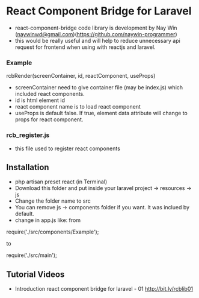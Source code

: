 # React Component Bridge for Laravel

- react-component-bridge code library is development by Nay Win (naywinwd@gmail.com)(https://github.com/naywin-programmer)
- this would be really useful and will help to reduce unnecessary api request for frontend when using with reactjs and laravel.

### Example
rcbRender(screenContainer, id, reactComponent, useProps)

- screenContainer need to give container file (may be index.js) which included react components.
- id is html element id
- react component name is to load react component
- useProps is default false. If true, element data attribute will change to props for react component.

### rcb_register.js
- this file used to register react components

## Installation
- php artisan preset react (in Terminal)
- Download this folder and put inside your laravel project -> resources -> js
- Change the folder name to src
- You can remove js -> components folder if you want. It was inclued by default.
- change in app.js like:
from

require('./src/components/Example');

to

require('./src/main');

## Tutorial Videos

- Introduction react component bridge for laravel - 01
http://bit.ly/rcblib01
